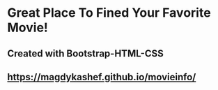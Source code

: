 # Great Place To Fined Your Favorite Movie!
## Created with Bootstrap-HTML-CSS
## https://magdykashef.github.io/movieinfo/
